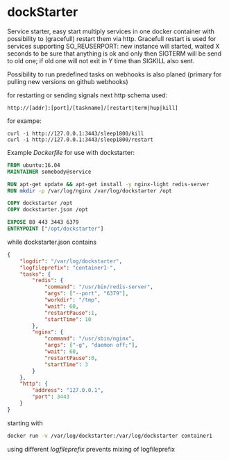 # dockStarter

Service starter, easy start multiply services in one docker
container with possibility to (gracefull) restart them via
http. Gracefull restart is used for services supporting SO_REUSERPORT:
new instance will started, waited X seconds to be sure that anything
is ok and only then SIGTERM will be send to old one; if old one
will not exit in Y time than SIGKILL also sent.

Possibility to run predefined tasks on webhooks is also planed
(primary for pulling new versions on github webhooks)

for restarting or sending signals next http schema used:

`http://[addr]:[port]/[taskname]/[restart|term|hup|kill]`

for exampe:
```
curl -i http://127.0.0.1:3443/sleep1800/kill
curl -i http://127.0.0.1:3443/sleep1800/restart
```

Example *Dockerfile* for use with dockstarter:

```Dockerfile
FROM ubuntu:16.04
MAINTAINER somebody@service

RUN apt-get update && apt-get install -y nginx-light redis-server
RUN mkdir -p /var/log/nginx /var/log/dockstarter /opt

COPY dockstarter /opt
COPY dockstarter.json /opt

EXPOSE 80 443 3443 6379
ENTRYPOINT ["/opt/dockstarter"]
```

while dockstarter.json contains

```json
{
    "logdir": "/var/log/dockstarter",
    "logfileprefix": "container1-",
    "tasks": {
        "redis": {
            "command": "/usr/bin/redis-server",
            "args": ["--port", "6379"],
            "workdir": "/tmp",
            "wait": 60,
            "restartPause":1,
            "startTime": 10
        },
        "nginx": {
            "command": "/usr/sbin/nginx",
            "args": ["-g", "daemon off;"],
            "wait": 60,
            "restartPause":0,
            "startTime": 3
        }
    },
    "http": {
        "address": "127.0.0.1",
        "port": 3443
    }
}
```

starting with
```bash
docker run -v /var/log/dockstarter:/var/log/dockstarter container1
```

using different *logfileprefix* prevents mixing of logfileprefix
